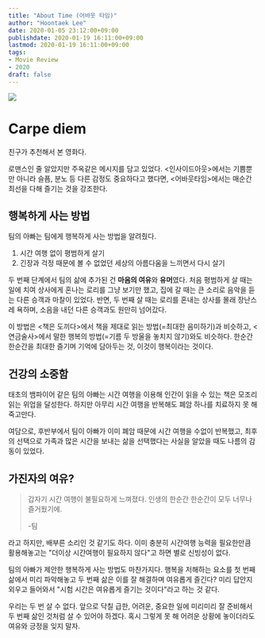 ```yaml
---
title: "About Time (어바웃 타임)"
author: "Hoontaek Lee"
date: 2020-01-05 23:12:00+09:00
publishdate: 2020-01-19 16:11:00+09:00
lastmod: 2020-01-19 16:11:00+09:00
tags:
- Movie Review
- 2020
draft: false
---
```


![](https://movie-phinf.pstatic.net/20130828_195/1377677053775aFJQA_JPEG/movie_image.jpg?type=m665_443_2)

# Carpe diem

친구가 추천해서 본 영화다.

로맨스인 줄 알았지만 주옥같은 메시지를 담고 있었다. <인사이드아웃>에서는 기쁨뿐만 아니라 슬픔, 분노 등 다른 감정도 중요하다고 했다면, <어바웃타임>에서는 매순간 최선을 다해 즐기는 것을 강조한다.

## 행복하게 사는 방법

팀의 아빠는 팀에게 행복하게 사는 방법을 알려줬다.

1. 시간 여행 없이 평범하게 살기
2. 긴장과 걱정 때문에 볼 수 없었던 세상의 아름다움을 느끼면서 다시 살기

두 번째 단계에서 팀의 삶에 추가된 건 **마음의 여유**와 **유머**였다. 처음 평범하게 살 때는 일에 치여 상사에게 혼나는 로리를 그냥 보기만 했고, 집에 갈 때는 큰 소리로 음악을 듣는 다른 승객과 마찰이 있었다. 반면, 두 번째 살 때는 로리를 혼내는 상사를 몰래 장난스레 욕하며, 소음을 내던 다른 승객과도 원만히 넘어갔다.

이 방법은 <책은 도끼다>에서 책을 제대로 읽는 방법(=최대한 음미하기)과 비슷하고, <연금술사>에서 말한 행복의 방법(=기름 두 방울을 놓치지 않기)와도 비슷하다. 한순간 한순간을 최대한 즐기며 기억에 담아두는 것, 이것이 행복이라는 것이다.

## 건강의 소중함
태초의 뱀파이어 같은 팀의 아빠는 시간 여행을 이용해 인간이 읽을 수 있는 책은 모조리 읽는 위업을 달성한다. 하지만 아무리 시간 여행을 반복해도 폐암 하나를 치료하지 못 해 죽고만다.

여담으로, 후반부에서 팀이 아빠가 이미 폐암 때문에 시간 여행을 수없이 반복했고, 최후의 선택으로 가족과 많은 시간을 보내는 삶을 선택했다는 사실을 알았을 때도 나름의 감동이 있었다.

## 가진자의 여유?
> 갑자기 시간 여행이 불필요하게 느껴졌다. 인생의 한순간 한순간이 모두 너무나 즐거웠기에. 
>
> -팀

라고 하지만, 배부른 소리인 것 같기도 하다. 이미 충분히 시간여행 능력을 필요한만큼 활용해놓고는 "더이상 시간여행이 필요하지 않다"고 하면 별로 신빙성이 없다.

팀의 아빠가 제안한 행복하게 사는 방법도 마찬가지다. 행복을 저해하는 요소를 첫 번째 삶에서 미리 파악해놓고 두 번째 삶은 이를 잘 해결하며 여유롭게 즐긴다? 미리 답안지 외우고 들어와서 "시험 시간은 여유롭게 즐기는 것이다"라고 하는 것 같다.

우리는 두 번 살 수 없다. 앞으로 닥칠 급한, 어려운, 중요한 일에 미리미리 잘 준비해서 두 번째 삶인 것처럼 살 수 있어야 하겠다. 혹시 그렇게 못 해 어려운 상황에 놓이더라도 여유와 긍정을 잊지 말자. 